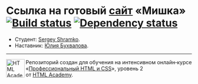 # Ссылка на готовый [сайт](https://shramkoweb.github.io/852139-mishka/) «Мишка» [![Build status][travis-image]][travis-url] [![Dependency status][dependency-image]][dependency-url]

* Студент: [Sergey Shramko](https://htmlacademy.ru/profile/id852139).
* Наставник: [Юлия Бухвалова](https://github.com/yoksel).
---

<a href="https://htmlacademy.ru/intensive/adaptive"><img align="left" width="50" height="50" alt="HTML Academy" src="https://up.htmlacademy.ru/static/img/intensive/adaptive/logo-for-github-2.png"></a>

Репозиторий создан для обучения на интенсивном онлайн‑курсе «[Профессиональный HTML и CSS](https://htmlacademy.ru/intensive/adaptive)», уровень 2 от [HTML Academy](https://htmlacademy.ru).

[travis-image]: https://travis-ci.com/htmlacademy-adaptive/852139-mishka.svg?branch=master
[travis-url]: https://travis-ci.com/htmlacademy-adaptive/852139-mishka
[dependency-image]: https://david-dm.org/htmlacademy-adaptive/852139-mishka/dev-status.svg?style=flat-square
[dependency-url]: https://david-dm.org/htmlacademy-adaptive/852139-mishka?type=dev
